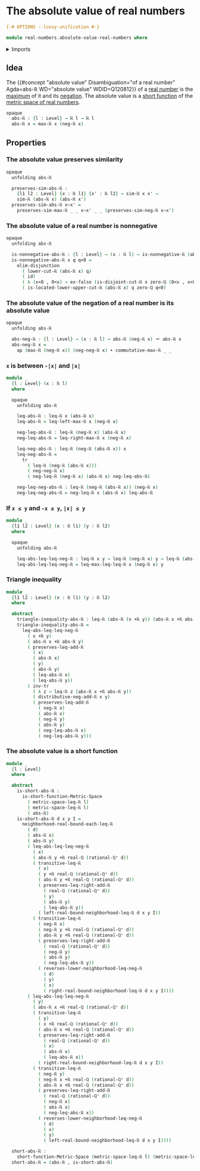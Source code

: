 # The absolute value of real numbers

```agda
{-# OPTIONS --lossy-unification #-}

module real-numbers.absolute-value-real-numbers where
```

<details><summary>Imports</summary>

```agda
open import elementary-number-theory.positive-rational-numbers
open import elementary-number-theory.rational-numbers

open import foundation.action-on-identifications-functions
open import foundation.dependent-pair-types
open import foundation.disjunction
open import foundation.empty-types
open import foundation.function-types
open import foundation.identity-types
open import foundation.logical-equivalences
open import foundation.transport-along-identifications
open import foundation.universe-levels

open import metric-spaces.short-functions-metric-spaces

open import real-numbers.addition-real-numbers
open import real-numbers.dedekind-real-numbers
open import real-numbers.inequality-real-numbers
open import real-numbers.maximum-real-numbers
open import real-numbers.metric-space-of-real-numbers
open import real-numbers.negation-real-numbers
open import real-numbers.nonnegative-real-numbers
open import real-numbers.rational-real-numbers
open import real-numbers.similarity-real-numbers
```

</details>

## Idea

The
{{#concept "absolute value" Disambiguation="of a real number" Agda=abs-ℝ WD="absolute value" WDID=Q120812}}
of a [real number](real-numbers.dedekind-real-numbers.md) is the
[maximum](real-numbers.maximum-real-numbers.md) of it and its
[negation](real-numbers.negation-real-numbers.md). The absolute value is a
[short function](metric-spaces.short-functions-metric-spaces.md) of the
[metric space of real numbers](real-numbers.metric-space-of-real-numbers.md).

```agda
opaque
  abs-ℝ : {l : Level} → ℝ l → ℝ l
  abs-ℝ x = max-ℝ x (neg-ℝ x)
```

## Properties

### The absolute value preserves similarity

```agda
opaque
  unfolding abs-ℝ

  preserves-sim-abs-ℝ :
    {l1 l2 : Level} {x : ℝ l1} {x' : ℝ l2} → sim-ℝ x x' →
    sim-ℝ (abs-ℝ x) (abs-ℝ x')
  preserves-sim-abs-ℝ x~x' =
    preserves-sim-max-ℝ _ _ x~x' _ _ (preserves-sim-neg-ℝ x~x')
```

### The absolute value of a real number is nonnegative

```agda
opaque
  unfolding abs-ℝ

  is-nonnegative-abs-ℝ : {l : Level} → (x : ℝ l) → is-nonnegative-ℝ (abs-ℝ x)
  is-nonnegative-abs-ℝ x q q<0 =
    elim-disjunction
      ( lower-cut-ℝ (abs-ℝ x) q)
      ( id)
      ( λ (x<0 , 0<x) → ex-falso (is-disjoint-cut-ℝ x zero-ℚ (0<x , x<0)))
      ( is-located-lower-upper-cut-ℝ (abs-ℝ x) q zero-ℚ q<0)
```

### The absolute value of the negation of a real number is its absolute value

```agda
opaque
  unfolding abs-ℝ

  abs-neg-ℝ : {l : Level} → (x : ℝ l) → abs-ℝ (neg-ℝ x) ＝ abs-ℝ x
  abs-neg-ℝ x =
    ap (max-ℝ (neg-ℝ x)) (neg-neg-ℝ x) ∙ commutative-max-ℝ _ _
```

### `x` is between `-|x|` and `|x|`

```agda
module _
  {l : Level} (x : ℝ l)
  where

  opaque
    unfolding abs-ℝ

    leq-abs-ℝ : leq-ℝ x (abs-ℝ x)
    leq-abs-ℝ = leq-left-max-ℝ x (neg-ℝ x)

    neg-leq-abs-ℝ : leq-ℝ (neg-ℝ x) (abs-ℝ x)
    neg-leq-abs-ℝ = leq-right-max-ℝ x (neg-ℝ x)

    leq-neg-abs-ℝ : leq-ℝ (neg-ℝ (abs-ℝ x)) x
    leq-neg-abs-ℝ =
      tr
        ( leq-ℝ (neg-ℝ (abs-ℝ x)))
        ( neg-neg-ℝ x)
        ( neg-leq-ℝ (neg-ℝ x) (abs-ℝ x) neg-leq-abs-ℝ)

    neg-leq-neg-abs-ℝ : leq-ℝ (neg-ℝ (abs-ℝ x)) (neg-ℝ x)
    neg-leq-neg-abs-ℝ = neg-leq-ℝ x (abs-ℝ x) leq-abs-ℝ
```

### If `x ≤ y` and `-x ≤ y`, `|x| ≤ y`

```agda
module _
  {l1 l2 : Level} (x : ℝ l1) (y : ℝ l2)
  where

  opaque
    unfolding abs-ℝ

    leq-abs-leq-leq-neg-ℝ : leq-ℝ x y → leq-ℝ (neg-ℝ x) y → leq-ℝ (abs-ℝ x) y
    leq-abs-leq-leq-neg-ℝ = leq-max-leq-leq-ℝ x (neg-ℝ x) y
```

### Triangle inequality

```agda
module _
  {l1 l2 : Level} (x : ℝ l1) (y : ℝ l2)
  where

  abstract
    triangle-inequality-abs-ℝ : leq-ℝ (abs-ℝ (x +ℝ y)) (abs-ℝ x +ℝ abs-ℝ y)
    triangle-inequality-abs-ℝ =
      leq-abs-leq-leq-neg-ℝ
        ( x +ℝ y)
        ( abs-ℝ x +ℝ abs-ℝ y)
        ( preserves-leq-add-ℝ
          ( x)
          ( abs-ℝ x)
          ( y)
          ( abs-ℝ y)
          ( leq-abs-ℝ x)
          ( leq-abs-ℝ y))
        ( inv-tr
          ( λ z → leq-ℝ z (abs-ℝ x +ℝ abs-ℝ y))
          ( distributive-neg-add-ℝ x y)
          ( preserves-leq-add-ℝ
            ( neg-ℝ x)
            ( abs-ℝ x)
            ( neg-ℝ y)
            ( abs-ℝ y)
            ( neg-leq-abs-ℝ x)
            ( neg-leq-abs-ℝ y)))
```

### The absolute value is a short function

```agda
module _
  {l : Level}
  where

  abstract
    is-short-abs-ℝ :
      is-short-function-Metric-Space
        ( metric-space-leq-ℝ l)
        ( metric-space-leq-ℝ l)
        ( abs-ℝ)
    is-short-abs-ℝ d x y I =
      neighborhood-real-bound-each-leq-ℝ
        ( d)
        ( abs-ℝ x)
        ( abs-ℝ y)
        ( leq-abs-leq-leq-neg-ℝ
          ( x)
          ( abs-ℝ y +ℝ real-ℚ (rational-ℚ⁺ d))
          ( transitive-leq-ℝ
            ( x)
            ( y +ℝ real-ℚ (rational-ℚ⁺ d))
            ( abs-ℝ y +ℝ real-ℚ (rational-ℚ⁺ d))
            ( preserves-leq-right-add-ℝ
              ( real-ℚ (rational-ℚ⁺ d))
              ( y)
              ( abs-ℝ y)
              ( leq-abs-ℝ y))
            ( left-real-bound-neighborhood-leq-ℝ d x y I))
          ( transitive-leq-ℝ
            ( neg-ℝ x)
            ( neg-ℝ y +ℝ real-ℚ (rational-ℚ⁺ d))
            ( abs-ℝ y +ℝ real-ℚ (rational-ℚ⁺ d))
            ( preserves-leq-right-add-ℝ
              ( real-ℚ (rational-ℚ⁺ d))
              ( neg-ℝ y)
              ( abs-ℝ y)
              ( neg-leq-abs-ℝ y))
            ( reverses-lower-neighborhood-leq-neg-ℝ
              ( d)
              ( y)
              ( x)
              ( right-real-bound-neighborhood-leq-ℝ d x y I))))
        ( leq-abs-leq-leq-neg-ℝ
          ( y)
          ( abs-ℝ x +ℝ real-ℚ (rational-ℚ⁺ d))
          ( transitive-leq-ℝ
            ( y)
            ( x +ℝ real-ℚ (rational-ℚ⁺ d))
            ( abs-ℝ x +ℝ real-ℚ (rational-ℚ⁺ d))
            ( preserves-leq-right-add-ℝ
              ( real-ℚ (rational-ℚ⁺ d))
              ( x)
              ( abs-ℝ x)
              ( leq-abs-ℝ x))
            ( right-real-bound-neighborhood-leq-ℝ d x y I))
          ( transitive-leq-ℝ
            ( neg-ℝ y)
            ( neg-ℝ x +ℝ real-ℚ (rational-ℚ⁺ d))
            ( abs-ℝ x +ℝ real-ℚ (rational-ℚ⁺ d))
            ( preserves-leq-right-add-ℝ
              ( real-ℚ (rational-ℚ⁺ d))
              ( neg-ℝ x)
              ( abs-ℝ x)
              ( neg-leq-abs-ℝ x))
            ( reverses-lower-neighborhood-leq-neg-ℝ
              ( d)
              ( x)
              ( y)
              ( left-real-bound-neighborhood-leq-ℝ d x y I))))

  short-abs-ℝ :
    short-function-Metric-Space (metric-space-leq-ℝ l) (metric-space-leq-ℝ l)
  short-abs-ℝ = (abs-ℝ , is-short-abs-ℝ)
```
